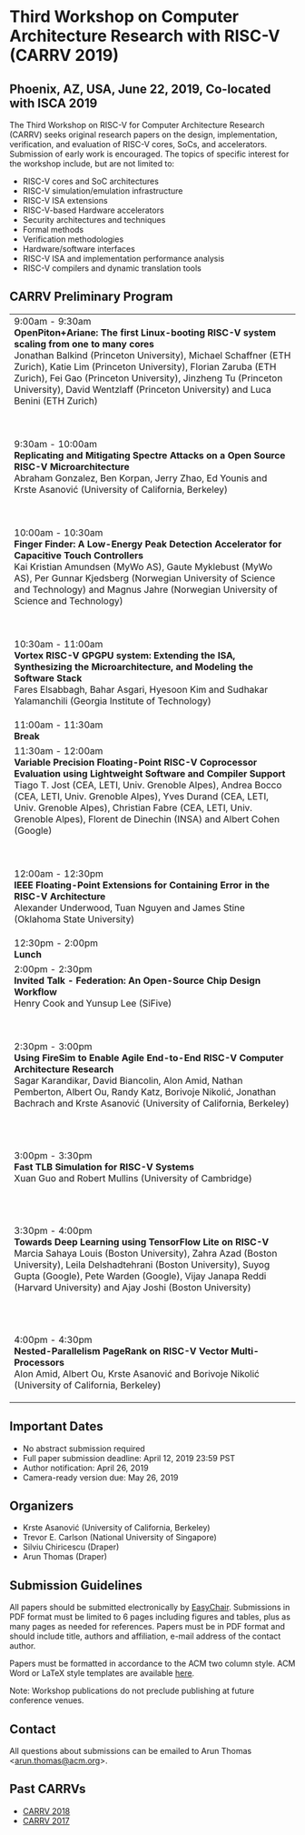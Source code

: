 # Third Workshop on Computer Architecture Research with RISC-V (CARRV 2019)

## Phoenix, AZ, USA, June 22, 2019, Co-located with ISCA 2019

The Third Workshop on RISC-V for Computer Architecture Research (CARRV) seeks original
research papers on the design, implementation, verification, and evaluation of RISC-V cores,
SoCs, and accelerators. Submission of early work is encouraged. The topics of specific
interest for the workshop include, but are not limited to:

* RISC-V cores and SoC architectures
* RISC-V simulation/emulation infrastructure
* RISC-V ISA extensions
* RISC-V-based Hardware accelerators
* Security architectures and techniques
* Formal methods
* Verification methodologies
* Hardware/software interfaces
* RISC-V ISA and implementation performance analysis
* RISC-V compilers and dynamic translation tools

## CARRV Preliminary Program

<table>
<tbody>

<tr>
<td>
9:00am - 9:30am<br>
<b>OpenPiton+Ariane: The first Linux-booting RISC-V system scaling from one to many cores</b><br>
Jonathan Balkind (Princeton University), Michael Schaffner (ETH Zurich), Katie Lim (Princeton University), Florian Zaruba (ETH Zurich), Fei Gao (Princeton University), Jinzheng Tu (Princeton University), David Wentzlaff (Princeton University) and Luca Benini (ETH Zurich)

<br><br>
9:30am - 10:00am<br>
<b>Replicating and Mitigating Spectre Attacks on a Open Source RISC-V Microarchitecture</b><br>
Abraham Gonzalez, Ben Korpan, Jerry Zhao, Ed Younis and Krste Asanović (University of California, Berkeley)

<br><br>
10:00am - 10:30am<br>
<b>Finger Finder: A Low-Energy Peak Detection Accelerator for Capacitive Touch Controllers</b><br>
Kai Kristian Amundsen (MyWo AS), Gaute Myklebust (MyWo AS), Per Gunnar Kjedsberg (Norwegian University of Science and Technology) and Magnus Jahre (Norwegian University of Science and Technology)

<br><br>
10:30am - 11:00am<br>
<b>Vortex RISC-V GPGPU system: Extending the ISA, Synthesizing the Microarchitecture, and Modeling the Software Stack</b><br>
Fares Elsabbagh, Bahar Asgari, Hyesoon Kim and Sudhakar Yalamanchili (Georgia Institute of Technology)

</td>
</tr>

<tr>
<td>
11:00am - 11:30am<br>
<b>Break</b>
</td>
</tr>

<tr>
<td>
11:30am - 12:00am<br>
<b>Variable Precision Floating-Point RISC-V Coprocessor Evaluation using Lightweight Software and Compiler Support</b><br>
Tiago T. Jost (CEA, LETI, Univ. Grenoble Alpes), Andrea Bocco (CEA, LETI, Univ. Grenoble Alpes), Yves Durand (CEA, LETI, Univ. Grenoble Alpes), Christian Fabre (CEA, LETI, Univ. Grenoble Alpes), Florent de Dinechin (INSA) and Albert Cohen (Google)

<br><br>
12:00am - 12:30pm<br>
<b>IEEE Floating-Point Extensions for Containing Error in the RISC-V Architecture</b><br>
Alexander Underwood, Tuan Nguyen and James Stine (Oklahoma State University)

</td>
</tr>

<tr>
<td>
12:30pm - 2:00pm<br>
<b>Lunch</b>
</td>
</tr>

<tr>
<td>
2:00pm - 2:30pm<br>
<b>Invited Talk - Federation: An Open-Source Chip Design Workflow</b><br>
Henry Cook and Yunsup Lee (SiFive)

<br><br>
2:30pm - 3:00pm<br>
<b>Using FireSim to Enable Agile End-to-End RISC-V Computer Architecture Research</b><br>
Sagar Karandikar, David Biancolin, Alon Amid, Nathan Pemberton, Albert Ou, Randy Katz, Borivoje Nikolić, Jonathan Bachrach and Krste Asanović (University of California, Berkeley)

<br><br>

3:00pm - 3:30pm<br>
<b>Fast TLB Simulation for RISC-V Systems</b><br>
Xuan Guo and Robert Mullins (University of Cambridge)

<br><br>

3:30pm - 4:00pm<br>
<b>Towards Deep Learning using TensorFlow Lite on RISC-V</b><br>
Marcia Sahaya Louis (Boston University), Zahra Azad (Boston University), Leila Delshadtehrani (Boston University), Suyog Gupta (Google), Pete Warden (Google), Vijay Janapa Reddi (Harvard University) and Ajay Joshi (Boston University)

<br><br>

4:00pm - 4:30pm<br>
<b>Nested-Parallelism PageRank on RISC-V Vector Multi-Processors</b><br>
Alon Amid, Albert Ou, Krste Asanović and Borivoje Nikolić (University of California, Berkeley)
</td>
</tr>

</tbody>
</table>

## Important Dates

* No abstract submission required
* Full paper submission deadline: April 12, 2019 23:59 PST
* Author notification: April 26, 2019
* Camera-ready version due: May 26, 2019

## Organizers

* Krste Asanović (University of California, Berkeley)
* Trevor E. Carlson (National University of Singapore)
* Silviu Chiricescu (Draper)
* Arun Thomas (Draper)

## Submission Guidelines

All papers should be submitted electronically by
[EasyChair](https://easychair.org/conferences/?conf=carrv2019). Submissions
in PDF format must be limited to 6 pages including figures and tables,
plus as many pages as needed for references. Papers must be in PDF
format and should include title, authors and affiliation, e-mail
address of the contact author.

Papers must be formatted in accordance to the ACM two column
style. ACM Word or LaTeX style templates are available
[here](http://www.acm.org/publications/proceedings-template).

Note: Workshop publications do not preclude publishing at future
conference venues.

## Contact

All questions about submissions can be emailed to Arun Thomas
<<arun.thomas@acm.org>>.

## Past CARRVs

* [CARRV 2018](https://carrv.github.io/2018/)
* [CARRV 2017](https://carrv.github.io/2017/)
